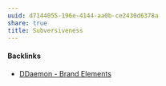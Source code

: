 ```yaml
---
uuid: d7144055-196e-4144-aa0b-ce2430d6378a
share: true
title: Subversiveness
---
```

#### Backlinks

* [DDaemon - Brand Elements](/83cb4e78-016e-4a9f-bcc4-e0dd9743d696)